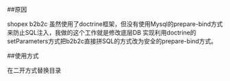 ##原因

shopex b2b2c 虽然使用了doctrine框架，但没有使用Mysql的prepare-bind方式来防止SQL注入，我做的这个工作就是修改底层DB
实现利用doctrine的setParameters方式把b2b2c直接拼SQL的方式改为安全的prepare-bind方式。


##使用方式

在二开方式替换目录